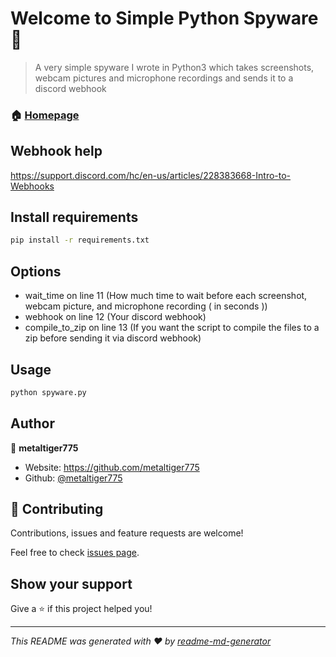 # Welcome to Simple Python Spyware 👋

> A very simple spyware I wrote in Python3 which takes screenshots, webcam pictures and microphone recordings and sends it to a discord webhook

### 🏠 [Homepage](https://github.com/metaltiger775/Simple-Python-Spyware)

## Webhook help
https://support.discord.com/hc/en-us/articles/228383668-Intro-to-Webhooks

## Install requirements

```sh
pip install -r requirements.txt
```
## Options
- wait_time on line 11 (How much time to wait before each screenshot, webcam picture, and microphone recording ( in seconds ))
- webhook on line 12 (Your discord webhook)
- compile_to_zip on line 13 (If you want the script to compile the files to a zip before sending it via discord webhook) 

## Usage

```sh
python spyware.py
```

## Author

👤 **metaltiger775**

* Website: https://github.com/metaltiger775
* Github: [@metaltiger775](https://github.com/metaltiger775)

## 🤝 Contributing

Contributions, issues and feature requests are welcome!

Feel free to check [issues page](https://github.com/metaltiger775/Simple-Python-Spyware/issues). 

## Show your support

Give a ⭐️ if this project helped you!


***
_This README was generated with ❤️ by [readme-md-generator](https://github.com/kefranabg/readme-md-generator)_
